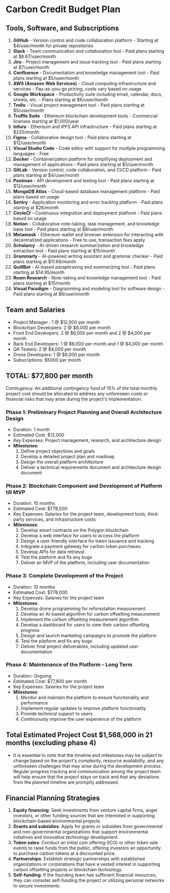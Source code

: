 # Carbon Credit Budget Plan

## Tools, Software, and Subscriptions

1. **GitHub** - Version control and code collaboration platform - Starting at $4/user/month for private repositories
2. **Slack** - Team communication and collaboration tool - Paid plans starting at $6.67/user/month
3. **Jira** - Project management and issue tracking tool - Paid plans starting at $7/user/month
4. **Confluence** - Documentation and knowledge management tool - Paid plans starting at $5/user/month
5. **AWS (Amazon Web Services)** - Cloud computing infrastructure and services - Pay-as-you-go pricing, costs vary based on usage
6. **Google Workspace** - Productivity suite including email, calendar, docs, sheets, etc. - Plans starting at $6/user/month
7. **Trello** - Visual project management tool - Paid plans starting at $5/user/month
8. **Truffle Suite** - Ethereum blockchain development tools - Commercial licenses starting at $1,000/year
9. **Infura** - Ethereum and IPFS API infrastructure - Paid plans starting at $225/month
10. **Figma** - Collaborative design tool - Paid plans starting at $12/user/month
11. **Visual Studio Code** - Code editor with support for multiple programming languages - Free
12. **Docker** - Containerization platform for simplifying deployment and management of applications - Paid plans starting at $5/user/month
13. **GitLab** - Version control, code collaboration, and CI/CD platform - Paid plans starting at $4/user/month
14. **Postman** - API development and testing tool - Paid plans starting at $12/user/month
15. **MongoDB Atlas** - Cloud-based database management platform - Paid plans based on usage
16. **Sentry** - Application monitoring and error tracking platform - Paid plans starting at $26/month
17. **CircleCI** - Continuous integration and deployment platform - Paid plans based on usage
18. **Notion** - Collaborative note-taking, task management, and knowledge base tool - Paid plans starting at $8/user/month
19. **Metamask** - Ethereum wallet and browser extension for interacting with decentralized applications - Free to use, transaction fees apply
20. **Scholarcy** - AI-driven research summarization and knowledge extraction tool - Paid plans starting at $15/month
21. **Grammarly** - AI-powered writing assistant and grammar checker - Paid plans starting at $11.66/month
22. **QuillBot** - AI-based paraphrasing and summarizing tool - Paid plans starting at $14.95/month
23. **Roam Research** - Note-taking and knowledge management tool - Paid plans starting at $15/month
24. **Visual Paradigm** - Diagramming and modeling tool for software design - Paid plans starting at $6/user/month

## Team and Salaries

- Project Manager : 1 @ $12,000 per month
- Blockchain Developers: 2 @ $8,000 per month
- Front End Developers: 2 @ $6,000 per month and 2 @ $4,000 per month
- Back End Developers: 1 @ $6,000 per month and 1 @ $4,000 per month
- QA Testers: 2 @ $4,000 per month
- Drone Developers: 1 @ $6,000 per month
- Subscriptions: $5000 per month

## TOTAL: $77,800 per month

Contingency: An additional contingency fund of 15% of the total monthly project cost should be allocated to address any unforeseen costs or financial risks that may arise during the project's implementation.

### Phase 1: Preliminary Project Planning and Overall Architecture Design

- Duration: 1 month
- Estimated Cost: $12,000
- Key Expenses: Project management, research, and architecture design
- **Milestones**:
  1. Define project objectives and goals
  2. Develop a detailed project plan and roadmap
  3. Design the overall platform architecture
  4. Deliver a technical requirements document and architecture design document

### Phase 2: Blockchain Component and Development of Platform till MVP

- Duration: 10 months
- Estimated Cost: $778,000
- Key Expenses: Salaries for the project team, development tools, third-party services, and infrastructure costs
- **Milestones**:
  1. Develop smart contracts on the Polygon blockchain
  2. Develop a web interface for users to access the platform
  3. Design a user-friendly interface for token issuance and tracking
  4. Integrate a payment gateway for carbon token purchases
  5. Develop APIs for data retrieval
  6. Test the platform and fix any bugs
  7. Deliver an MVP of the platform, including user documentation

### Phase 3: Complete Development of the Project

- Duration: 10 months
- Estimated Cost: $778,000
- Key Expenses: Salaries for the project team
- **Milestones**:
  1. Develop drone programming for reforestation measurement
  2. Develop an AI-based algorithm for carbon offsetting measurement
  3. Implement the carbon offsetting measurement algorithm
  4. Develop a dashboard for users to view their carbon offsetting progress
  5. Design and launch marketing campaigns to promote the platform
  6. Test the platform and fix any bugs
  7. Deliver final project deliverables, including updated user documentation

### Phase 4: Maintenance of the Platform - Long Term

- Duration: Ongoing
- Estimated Cost: $77,800 per month
- Key Expenses: Salaries for the project team
- **Milestones**:
  1. Monitor and maintain the platform to ensure functionality and performance
  2. Implement regular updates to improve platform functionality
  3. Provide technical support to users
  4. Continuously improve the user experience of the platform

## **Total** Estimated Project Cost **$1,568,000** in **21 months** (excluding phase 4)

- It is essential to note that the timeline and milestones may be subject to change based on the project's complexity, resource availability, and any unforeseen challenges that may arise during the development process. Regular progress tracking and communication among the project team will help ensure that the project stays on track and that any deviations from the planned timeline are promptly addressed.

## Financial Planning Strategies

1. **Equity financing**: Seek investments from venture capital firms, angel investors, or other funding sources that are interested in supporting blockchain-based environmental projects.
2. **Grants and subsidies**: Apply for grants or subsidies from governmental and non-governmental organizations that support environmental initiatives and innovative technology development.
3. **Token sales**: Conduct an initial coin offering (ICO) or other token sale events to raise funds from the public, offering investors an opportunity to purchase carbon tokens at a discounted price.
4. **Partnerships**: Establish strategic partnerships with established organizations or corporations that have a vested interest in supporting carbon offsetting projects or blockchain technology.
5. **Self-funding**: If the founding team has sufficient financial resources, they can consider self-funding the project or utilizing personal networks to secure investments.
